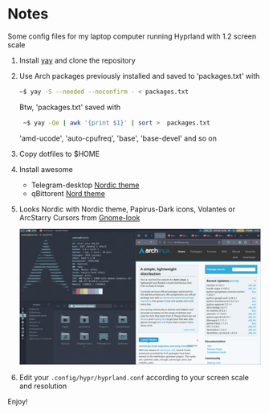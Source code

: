 # Notes

Some config files for my laptop computer running Hyprland with 1.2 screen scale

1. Install [yay](https://github.com/Jguer/yay) and clone the repository

2. Use Arch packages previously installed and saved to 'packages.txt' with

    ```bash
    ~$ yay -S --needed --noconfirm - < packages.txt
    ```

   Btw, 'packages.txt' saved with
    ```bash
     ~$ yay -Qe | awk '{print $1}' | sort >  packages.txt
    ```

    'amd-ucode',
    'auto-cpufreq',
    'base',
    'base-devel' and so on

3. Copy dotfiles to $HOME

4. Install awesome
   - Telegram-desktop [Nordic theme](https://t.me/addtheme/nordplus)
   - qBittorent [Nord theme](https://github.com/aadhithbala/Dotfiles/raw/main/qBittorrent-themes/nord.qbtheme)

5. Looks Nordic with Nordic theme, Papirus-Dark icons, Volantes or ArcStarry Cursors from [Gnome-look](https://www.gnome-look.org/)

    ![Looks something like this](https://github.com/rawder/dotfiles/blob/master/screen.png)

6. Edit your ```.config/hypr/hyprland.conf``` according to your screen scale and resolution

Enjoy!